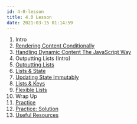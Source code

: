 ```yaml
---
id: 4-0-lesson
title: 4.0 Lesson
date: 2021-03-15 01:14:59
---
```


1. Intro
2. [Rendering Content Conditionally](4-02-rendering-content-conditionally)
3. [Handling Dynamic Content The JavaScript Way](4-03-handling-javascript-way)
4. Outputting Lists (Intro)
5. [Outputting Lists](4-05-outputting-lists)
6. [Lists & State](4-06-lists-and-state)
7. [Updating State Immutably](4-07-updating-state-immutably)
8. [Lists & Keys](4-08-lists-and-keys)
9. [Flexible Lists](4-09-flexible-lists)
10. Wrap Up
11. [Practice](../Practice/4-0-practice)
12. [Practice: Solution](4-12-practice-solution)
13. [Useful Resources](4-13-useful-resources)
